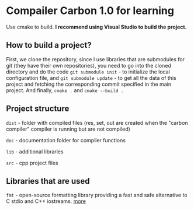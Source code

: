 # Compailer Carbon 1.0 for learning
Use cmake to build. **I recommend using 
Visual Studio to build the project.**

## How to build a project?
First, we clone the repository, since 
I use libraries that are submodules for 
git (they have their own repositories), 
you need to go into the cloned directory 
and do the code `git submodule init` - to 
initialize the local configuration file, and 
`git submodule update` - to get all the data of this project 
and fetching the corresponding commit specified in the main
project. And finally, `cmake .` and `cmake --build .`

## Project structure
`dist` - folder with compiled files (res, set, out are 
created when the "carbon compiler" 
compiler is running but are not compiled)

`doc` - documentation folder for compiler functions

`lib` - additional libraries

`src` - cpp project files

## Libraries that are used
`fmt` - open-source formatting 
library providing a fast and 
safe alternative to C stdio and C++ iostreams. 
[more](https://github.com/fmtlib/fmt)
